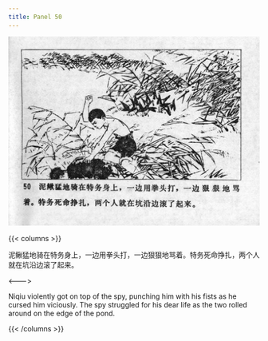 ```yaml
---
title: Panel 50
---
```


![niqiu page](./../../images/niqiu/seifert0397_nqkg_0054_050.jpg)

{{< columns >}}

泥鳅猛地骑在特务身上，一边用拳头打，一边狠狠地骂着。特务死命挣扎，两个人就在坑沿边滚了起来。

<--->

Niqiu violently got on top of the spy, punching him with his fists as he cursed him viciously. The spy struggled for his dear life as the two rolled around on the edge of the pond.

{{< /columns >}}